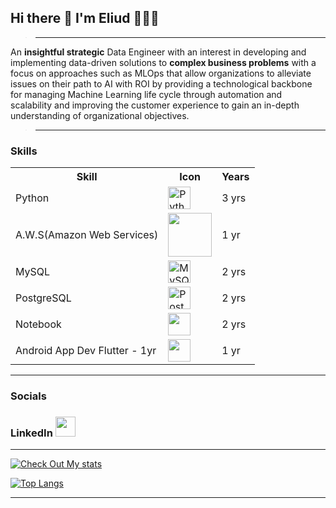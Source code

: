 ## Hi there 👋 I'm Eliud 🕵🏽‍♂️
> ---

<p>
An <strong>insightful strategic</strong> Data Engineer with an interest in developing and implementing data-driven solutions to <strong>complex business problems</strong> with a focus on approaches such as MLOps that allow organizations to alleviate issues on their path to AI with ROI by providing a technological backbone for managing Machine Learning life cycle through automation and scalability and improving the customer experience to gain an in-depth understanding of organizational objectives.
</p>

> ---

### Skills
<table style="center">
   <tr>
      <th>Skill</th>
      <th>Icon</th>
      <th>Years</th>
   </tr>
   <tr>
      <td>Python</td>
      <td><a href="https://www.python.org/" target="_blank" rel="noreferrer"><img src="https://raw.githubusercontent.com/danielcranney/readme-generator/main/public/icons/skills/python-colored.svg" width="36" height="36" alt="Python" /></a></td>
      <td>3 yrs</td>
   </tr>
   </tr>
   <td>A.W.S(Amazon Web Services)</td>
   <td>
      <a target="_blank" rel="noreferrer"><img src="https://cdn.jsdelivr.net/gh/devicons/devicon/icons/amazonwebservices/amazonwebservices-original-wordmark.svg" width="70" height="70"/></a>
   </td>
   <td>1 yr</td>
   </tr>
   <tr>
      <td>MySQL</td>
      <td><a href="https://www.mysql.com/" target="_blank" rel="noreferrer"><img src="https://raw.githubusercontent.com/danielcranney/readme-generator/main/public/icons/skills/mysql-colored.svg" width="36" height="36" alt="MySQL" /></a></td>
   <td>2 yrs</td>
   </tr>
   <tr>
      <td>PostgreSQL</td>
      <td><a href="https://www.postgresql.org/" target="_blank" rel="noreferrer"><img src="https://raw.githubusercontent.com/danielcranney/readme-generator/main/public/icons/skills/postgresql-colored.svg" width="36" height="36" alt="PostgreSQL" /></a></td>
   <td>2 yrs</td>
   </tr>
   <td>Notebook</td>
   <td><a target="_blank" rel="noreferrer"><img src="https://cdn.jsdelivr.net/gh/devicons/devicon/icons/jupyter/jupyter-original.svg" width="36" height="36"/></a></td>
   <td>2 yrs</td>
   </tr>
   </tr>
   <td>Android App Dev Flutter - 1yr </td>
   <td><a target="_blank" rel="noreferrer"><img src="https://cdn.jsdelivr.net/gh/devicons/devicon/icons/flutter/flutter-original.svg" width="36" height="36"/></a></td>
   <td>1 yr</td>
   </tr>
</table>

---

### Socials

<h3>LinkedIn <a href="https://www.linkedin.com/in/eliud-munyala/" target="_blank" rel="noreferrer"><img src="https://raw.githubusercontent.com/danielcranney/readme-generator/main/public/icons/socials/linkedin.svg" width="32" height="32" /></a></h3>
 
---

[![Check Out My stats](https://github-readme-stats.vercel.app/api?username=meaLuda&count_private=true&show_icons=true&theme=default&hide_rank=false)](https://github.com/anuraghazra/github-readme-stats)


[![Top Langs](https://github-readme-stats.vercel.app/api/top-langs/?username=meaLuda)](https://github.com/meaLuda/github-readme-stats)

---

